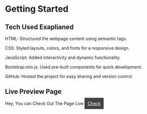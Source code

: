 <h1>Getting Started</h1>
<h2>Tech Used Exaplianed</h2>
<p>HTML: Structured the webpage content using semantic tags.</p>
<p>CSS: Styled layouts, colors, and fonts for a responsive design.</p>
<p>JavaScript: Added interactivity and dynamic functionality.</p>
<p>Bootstrap.min.js: Used pre-built components for quick development.</p>
<p>GitHub: Hosted the project for easy sharing and version control.</p>
<h2>Live Preview Page</h2>
<p>Hey, You can Check Out The Page Live <a style="color:#fff; background:#444; padding:10px;" href="https://mujahidbcs92.github.io/intr-task-hogarth/" target="_blank">Check</a></p>
